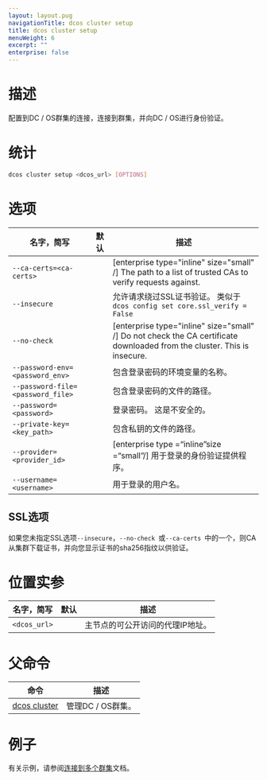 ```yaml
---
layout: layout.pug
navigationTitle: dcos cluster setup
title: dcos cluster setup
menuWeight: 6
excerpt: ""
enterprise: false
---
```

<!-- This source repo for this topic is https://github.com/dcos/dcos-docs -->

# 描述

配置到DC / OS群集的连接，连接到群集，并向DC / OS进行身份验证。

# 统计

```bash
dcos cluster setup <dcos_url> [OPTIONS]
```

# 选项

| 名字，简写                                   | 默认 | 描述                                                                                                                       |
| --------------------------------------- | -- | ------------------------------------------------------------------------------------------------------------------------ |
| `--ca-certs=<ca-certs>`           |    | [enterprise type="inline" size="small" /] The path to a list of trusted CAs to verify requests against.                  |
| `--insecure`                            |    | 允许请求绕过SSL证书验证。 类似于` dcos config set core.ssl_verify = False`                                                             |
| `--no-check`                            |    | [enterprise type="inline" size="small" /] Do not check the CA certificate downloaded from the cluster. This is insecure. |
| `--password-env=<password_env>`   |    | 包含登录密码的环境变量的名称。                                                                                                          |
| `--password-file=<password_file>` |    | 包含登录密码的文件的路径。                                                                                                            |
| `--password=<password>`           |    | 登录密码。 这是不安全的。                                                                                                            |
| `--private-key=<key_path>`        |    | 包含私钥的文件的路径。                                                                                                              |
| `--provider=<provider_id>`        |    | [enterprise type =“inline”size =“small”/] 用于登录的身份验证提供程序。                                                                 |
| `--username=<username>`           |    | 用于登录的用户名。                                                                                                                |

## SSL选项

如果您未指定SSL选项`--insecure`，`--no-check `或`--ca-certs `中的一个，则CA 从集群下载证书，并向您显示证书的sha256指纹以供验证。

# 位置实参

| 名字，简写              | 默认 | 描述                |
| ------------------ | -- | ----------------- |
| `<dcos_url>` |    | 主节点的可公开访问的代理IP地址。 |

# 父命令

| 命令                                                        | 描述           |
| --------------------------------------------------------- | ------------ |
| [dcos cluster](/1.10/cli/command-reference/dcos-cluster/) | 管理DC / OS群集。 |

# 例子

有关示例，请参阅[连接到多个群集](/1.10/cli/multi-cluster-cli/)文档。